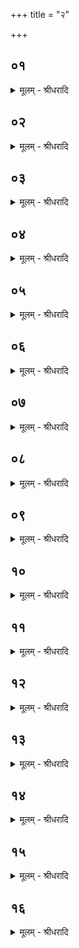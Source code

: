 +++
title = "२"

+++


## ०१
<details><summary>मूलम् - श्रीधरादि</summary>

आत्मा᳘ ह वा᳘ ऽअस्याग्रयणः᳘॥  
सो ऽस्यैष स᳘र्व्वमेव स᳘र्व्वᳫँ᳭ ह्यय᳘मात्मा[[!!]] त᳘स्मादन᳘या गृह्णात्यस्यै हि᳘ स्थाली भ᳘वति स्थाल्या᳘ ह्येनं गृह्णा᳘ति स᳘र्व्वं वा᳘ ऽइयᳫँ᳭ स᳘र्व्वमेष ग्र᳘हस्त᳘स्मादन᳘या गृह्णाति॥
</details>

## ०२
<details><summary>मूलम् - श्रीधरादि</summary>

पूर्णं᳘ गृह्णाति॥  
स᳘र्व्वं वै᳘ पूर्णᳫँ᳭ स᳘र्व्वमेष ग्र᳘हस्त᳘स्मात्पूर्णं᳘ गृह्णाति॥
</details>

## ०३
<details><summary>मूलम् - श्रीधरादि</summary>

व्वि᳘श्वेभ्यो देवे᳘भ्यो गृह्णाति॥  
स᳘र्व्वं वै वि᳘श्वे देवाः स᳘र्व्वमेष ग्र᳘हस्त᳘स्माद्वि᳘श्वेभ्यो देवे᳘भ्यो गृह्णाति॥
</details>

## ०४
<details><summary>मूलम् - श्रीधरादि</summary>

स᳘र्व्वेषु स᳘वनेषु गृह्णाति॥  
स᳘र्व्वं वै स᳘वनानि स᳘र्व्वमेष ग्र᳘हस्त᳘स्मात्स᳘र्व्वेषु स᳘वनेषु गृह्णाति॥
</details>

## ०५
<details><summary>मूलम् - श्रीधरादि</summary>

स य᳘दि रा᳘जोपद᳘स्येत्॥  
(त्त) तम᳘त ऽएव᳘ तन्वीरन्न᳘तः प्र᳘भावयेयुरात्मा वा᳘ ऽआग्रयण᳘ ऽआत्म᳘नो वा᳘ ऽइमा᳘नि स᳘र्व्वाण्य᳘ङ्गानि प्र᳘भवन्त्येत᳘स्मादन्ततो᳘ हारियोजनं ग्र᳘हं गृह्णाति त᳘दात्म᳘न्ये᳘वास्यां᳘ प्रतिष्ठा᳘यामन्ततो᳘ यज्ञः प्र᳘तितिष्ठति॥
</details>

## ०६
<details><summary>मूलम् - श्रीधरादि</summary>

(त्य᳘) अ᳘थ य᳘स्मादाग्रयणो ना᳘म॥  
यां वा᳘ ऽअमूं ग्रा᳘वाणमाद᳘दानो व्वा᳘चं य᳘च्छत्य᳘त्र वै सा᳘ग्रे ऽवदत्तद्यत्सात्रा ऽग्रे᳘वदत्त᳘स्मादाग्रयणो ना᳘म॥
</details>

## ०७
<details><summary>मूलम् - श्रीधरादि</summary>

र᳘क्षोभ्यो वै तां᳘ भीषा व्वा᳘चमयच्छन्॥  
(न्ष) षड्वा ऽअ᳘तः प्रा᳘चो ग्र᳘हान्गृह्णात्य᳘थैष᳘ सप्तमः षड्वा᳘ ऽऋत᳘वः संव्वत्सर᳘स्य स᳘र्व्वं वै᳘ संव्वत्सरः[[!!]]॥
</details>

## ०८
<details><summary>मूलम् - श्रीधरादि</summary>

(स्ता᳘) तां᳘ देवाः[[!!]]॥  
स᳘र्व्वस्मिन्वि᳘जिते᳘ ऽभये ऽनाष्ट्रे ऽत्रा᳘ग्रे व्वा᳘चमवदंस्त᳘थो ऽए᳘वैष᳘ एताᳫँ᳭ स᳘र्व्वस्मिन्वि᳘जिते᳘ ऽभये ऽनाष्ट्रे ऽत्रा᳘ग्रे व्वा᳘चं व्वदति॥
</details>

## ०९
<details><summary>मूलम् - श्रीधरादि</summary>

(त्य) अथा᳘तो गृह्णा᳘त्येव[[!!]]॥  
ये᳘ देवासो[[!!]] दिव्ये᳘कादश स्थ᳘ पृथिव्यामध्ये᳘कादश स्थ᳘॥ अप्सुक्षि᳘तो महिनै᳘कादश स्थ ते᳘ देवासो[[!!]] यज्ञ᳘मिमं᳘ जुषध्वम्॥ उपयाम᳘गृहीतो ऽस्याग्रय᳘णो ऽसि[[!!]] स्वाग्रयण इ᳘ति व्वा᳘चमे᳘वैतद᳘यातयाम्नीं करोति त᳘स्मादन᳘या समान᳘ᳫँ᳘ स᳘द्विपर्या᳘सं व्व᳘दत्य᳘जामितायै जामि᳘ ह कुर्याद्य᳘दाग्रय᳘णो ऽस्याग्रय᳘णो ऽसीति[[!!]] गृह्णीयात्त᳘स्मादाहाग्रय᳘णो ऽसि᳘ स्वाग्रयण इ᳘ति॥
</details>

## १०
<details><summary>मूलम् - श्रीधरादि</summary>

पाहि᳘ यज्ञं᳘ पाहि᳘ यज्ञ᳘पतिमि᳘ति॥  
व्वा᳘चमे᳘वैत᳘दुत्सृष्टामाह गोपाय᳘ यज्ञमि᳘ति पाहि᳘ यज्ञ᳘पतिमि᳘ति व्वा᳘चमे᳘वैतदु᳘त्सृष्टामाह गोपाय य᳘जमानमि᳘ति य᳘जमानो हि᳘ यज्ञ᳘पतिर्व्वि᳘ष्णुस्त्वा᳘मिन्द्रिये᳘ण पातु व्वि᳘ष्णुं त्वं᳘ पाही᳘ति व्वा᳘चमे᳘वैतदु᳘त्सृष्टामाह यज्ञो वै व्वि᳘ष्णुर्यज्ञस्त्वां᳘ व्वी᳘र्येण गोपायत्वि᳘ति व्वि᳘ष्णुं त्वं᳘ पाही᳘ति व्वा᳘चमे᳘वैतदु᳘त्सृष्टामाह यज्ञं त्वं᳘ गोपाये᳘त्यभि स᳘वनानि पाही᳘ति त᳘देतं ग्र᳘हमाह स᳘र्व्वाणि᳘ ह्येष स᳘वनानि प्रति[[!!]]॥
</details>

## ११
<details><summary>मूलम् - श्रीधरादि</summary>

(त्य᳘) अ᳘थ दशापवित्र᳘मुपगृ᳘ह्य हि᳘ङ्करोति॥  
सा᳘ हैषा व्वाग᳘नुद्यमाना तताम तस्यां[[!!]] देवा᳘ व्वाचि᳘ तान्ता᳘याᳫँ᳭ हिङ्कारे᳘णैव᳘ प्राण᳘मदधुः प्राणो वै᳘ हिङ्कारः᳘ प्राणो हि वै᳘ हिङ्कारस्तस्मादपिगृ᳘ह्य[[!!]] ना᳘सिके न हि᳘ङ्कर्तुᳫँ᳭ शक्नोति सैते᳘न प्राणे᳘न स᳘मजिहीत यदा वै᳘ तान्तः᳘ प्राणं ल᳘भते᳘ ऽथ स सं᳘जिहीते त᳘थो ऽए᳘वैष᳘ ऽएत᳘द्वाचि᳘ तान्ता᳘याᳫँ᳭ हिङ्कारे᳘णैव[[!!]] प्राणं᳘ दधाति᳘ सैते᳘न प्राणे᳘न संजिहीते[[!!]] त्रिष्कृ᳘त्वो हि᳘ङ्करोति त्रिवृद्धि᳘ यज्ञः[[!!]]॥
</details>

## १२
<details><summary>मूलम् - श्रीधरादि</summary>

(ज्ञो᳘ ऽथा) अ᳘थाह सो᳘मः पवत इ᳘ति॥  
स या᳘मे᳘वामूं᳘ भी᳘षा ऽसुररक्षसे᳘भ्यो न᳘ निर᳘ब्रुवंस्ता᳘मे᳘वैतत्स᳘र्व्वस्मिन्वि᳘जिते᳘ ऽभये ऽनाष्ट्रे᳘ ऽत्र नि᳘राह ता᳘मावि᳘ष्करोति त᳘स्मादाह सो᳘मः पवत ऽइ᳘ति॥
</details>

## १३
<details><summary>मूलम् - श्रीधरादि</summary>

(त्य) अस्मै ब्र᳘ह्मणे ऽस्मै᳘ क्षत्राये᳘ति॥  
तद्ब्र᳘ह्मणे च क्षत्त्रा᳘य चाहास्मै᳘ सुन्वते य᳘ज᳘मानाय पवत ऽइ᳘ति तद्य᳘जमानायाह॥
</details>

## १४
<details><summary>मूलम् - श्रीधरादि</summary>

त᳘दाहुः॥  
(रे) एता᳘वदे᳘वोक्त्वा[[!!]] सादयेदेता᳘वद्वा᳘ ऽइदᳫँ᳭ स᳘र्व्वं या᳘वद्ब्र᳘ह्म क्षत्रं व्वि᳘डिन्द्रा᳘ग्नी वा᳘ ऽइदᳫँ᳭ स᳘र्व्वं त᳘स्मादेता᳘वदे᳘वोक्त्वा᳘ सादयेदि᳘ति॥
</details>

## १५
<details><summary>मूलम् - श्रीधरादि</summary>

त᳘दु ब्रूया᳘देव भू᳘यः॥  
(ऽ) इष᳘ ऽऊर्जे᳘ पवत ऽइ᳘ति व्वृ᳘ष्ट्यै त᳘दाह यदा᳘हेष ऽइ᳘त्यूर्ज ऽइ᳘ति यो᳘ व्वृष्टादूर्ग्र᳘सो जा᳘यते त᳘स्मै त᳘दाहाद्भ्य ओ᳘षधीभ्यः पवत ऽइ᳘ति त᳘दद्भ्यश्चौ᳘षधीभ्यश्चाह द्या᳘वापृथिवी᳘भ्यां पवत ऽइ᳘ति त᳘दाभ्यां द्या᳘वापृथिवी᳘भ्यामाह य᳘योरिदᳫँ᳭ स᳘र्व्वम᳘धि सुभूता᳘य पवत ऽइ᳘ति साध᳘वे पवत ऽइ᳘त्ये᳘वैत᳘दाह॥
</details>

## १६
<details><summary>मूलम् - श्रीधरादि</summary>

त᳘दु है᳘क ऽआहुः॥  
(र्ब्र) ब्रह्मवर्चसा᳘य पवत ऽइ᳘ति त᳘दु त᳘था न᳘ ब्रूयाद्यद्वा ऽआ᳘हास्मै ब्र᳘ह्मण ऽइ᳘ति त᳘देव᳘ ब्रह्मवर्चसा᳘याह व्वि᳘श्वेभ्यस्त्वा देवे᳘भ्य ऽएष᳘ ते यो᳘निर्व्वि᳘श्वेभ्यस्त्वा देवे᳘भ्य ऽइ᳘ति सादयति व्वि᳘श्वेभ्यो᳘ ह्येनं देवे᳘भ्यो गृह्णा᳘ति तं वै म᳘ध्ये सादयत्यात्मा᳘ ह्यस्यैष[[!!]] म᳘ध्य ऽइव ह्यय᳘मात्मा[[!!]] द᳘क्षिणोक्थ्यस्थाली भ᳘वत्यु᳘त्तरा ऽऽदित्यस्थाली᳘॥
</details>